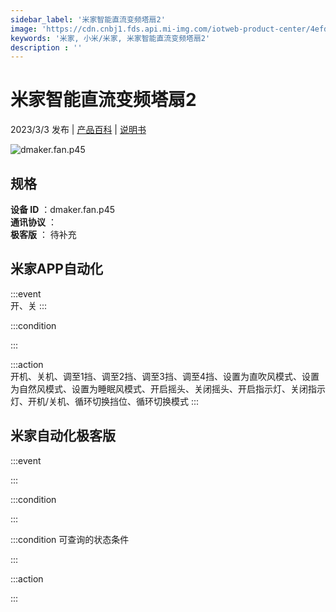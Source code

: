 ```yaml
---
sidebar_label: '米家智能直流变频塔扇2'
image: 'https://cdn.cnbj1.fds.api.mi-img.com/iotweb-product-center/4efdc90f203864078b7a88213ce4a16c_1663663839264.png?GalaxyAccessKeyId=AKVGLQWBOVIRQ3XLEW&Expires=9223372036854775807&Signature=tVsfdIT/pflfIfMGi1XqJziFPS0='
keywords: '米家, 小米/米家, 米家智能直流变频塔扇2'
description : ''
---
```

# 米家智能直流变频塔扇2

2023/3/3 发布 | [产品百科](https://home.mi.com/webapp/content/baike/product/index.html?model=dmaker.fan.p45/) | [说明书](https://home.mi.com/views/introduction.html?model=dmaker.fan.p45&region=cn)

![dmaker.fan.p45](https://cdn.cnbj1.fds.api.mi-img.com/iotweb-product-center/4efdc90f203864078b7a88213ce4a16c_1663663839264.png?GalaxyAccessKeyId=AKVGLQWBOVIRQ3XLEW&Expires=9223372036854775807&Signature=tVsfdIT/pflfIfMGi1XqJziFPS0=)

## 规格  
> 
**设备 ID** ：dmaker.fan.p45  
**通讯协议** ：  
**极客版**  ： 待补充 


## 米家APP自动化  

:::event  
开、关
:::

:::condition  

:::

:::action   
开机、关机、调至1挡、调至2挡、调至3挡、调至4挡、设置为直吹风模式、设置为自然风模式、设置为睡眠风模式、开启摇头、关闭摇头、开启指示灯、关闭指示灯、开机/关机、循环切换挡位、循环切换模式
:::

## 米家自动化极客版  

:::event  

:::

:::condition  

:::

:::condition 可查询的状态条件  

:::

:::action  

:::

        

